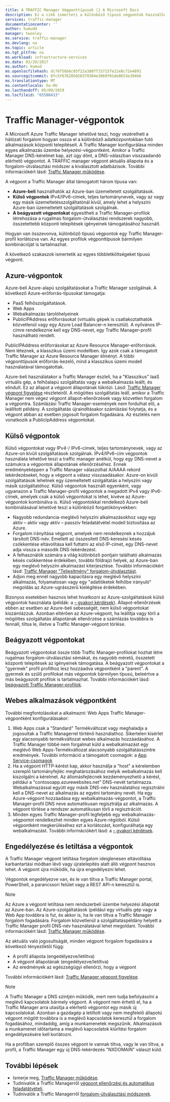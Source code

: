 ```yaml
---
title: A TRAFFIC Manager Végponttípusok |} A Microsoft Docs
description: Ez a cikk ismerteti a különböző típusú végpontok használható az Azure Traffic Managerrel
services: traffic-manager
documentationcenter: ''
author: kumudd
manager: twooley
ms.service: traffic-manager
ms.devlang: na
ms.topic: article
ms.tgt_pltfrm: na
ms.workload: infrastructure-services
ms.date: 03/29/2017
ms.author: kumud
ms.openlocfilehash: dc76f56b6c05f22a380ff33715fe22e8c72e4891
ms.sourcegitcommit: 8fc5f676285020379304e3869f01de0653e39466
ms.translationtype: MT
ms.contentlocale: hu-HU
ms.lasthandoff: 05/09/2019
ms.locfileid: "65508433"
---
```

# <a name="traffic-manager-endpoints"></a>Traffic Manager-végpontok
A Microsoft Azure Traffic Manager lehetővé teszi, hogy vezérelheti a hálózati forgalom hogyan ossza el a különböző adatközpontokban futó alkalmazások központi telepítéseit. A Traffic Manager konfigurálása minden egyes alkalmazás üzembe helyezési-végpontként. Amikor a Traffic Manager DNS-kérelmet kap, azt úgy dönt, a DNS-válaszban visszaadandó elérhető végpontot. A TRAFFIC manager végpont aktuális állapota és a forgalom-útválasztási módszer a kiválasztott adatbázisok. További információkért lásd: [Traffic Manager működése](traffic-manager-how-it-works.md).

A végpont a Traffic Manager által támogatott három típusa van:
* **Azure-beli** használhatók az Azure-ban üzemeltetett szolgáltatások.
* **Külső végpontok** IPv4/IPv6-címek, teljes tartománynevek, vagy az vagy egy másik üzemeltetésszolgáltatónál kívül, amely lehet a helyszíni Azure-ban üzemeltetett szolgáltatások szolgálnak.
* **A beágyazott végpontokat** egyesítheti a Traffic Manager-profilok létrehozása a rugalmas forgalom-útválasztási rendszerek nagyobb, összetettebb központi telepítések igényeinek támogatásához használt.

Hogyan van összevonva, különböző típusú végpontok egy Traffic Manager-profil korlátozva van. Az egyes profilok végponttípusok bármilyen kombinációját is tartalmazhat.

A következő szakaszok ismertetik az egyes többletköltségeket típusú végpont.

## <a name="azure-endpoints"></a>Azure-végpontok

Azure-beli Azure-alapú szolgáltatásokat a Traffic Manager szolgálnak. A következő Azure-erőforrás-típusokat támogatja:

* PaaS felhőszolgáltatások.
* Web Apps
* Webalkalmazás tárolóhelyeinek
* PublicIPAddress erőforrásokat (virtuális gépek is csatlakoztathatók közvetlenül vagy egy Azure Load Balancer-n keresztül). A nyilvános IP-címre rendelkeznie kell egy DNS-nevet, egy Traffic Manager-profil használható rendelt.

PublicIPAddress erőforrásokat az Azure Resource Manager-erőforrások. Nem léteznek, a klasszikus üzemi modellben. Így azok csak a támogatott Traffic Manager az Azure Resource Manager élményt. A többi végponttípusok erőforrás-kezelő, mind a klasszikus üzemi modell használatával támogatottak.

Azure-beli használatakor a Traffic Manager észleli, ha a "Klasszikus" IaaS virtuális gép, a felhőalapú szolgáltatás vagy a webalkalmazás leállt, és elindult. Ez az állapot a végpont állapotának tükrözi. Lásd: [Traffic Manager végpont figyelése](traffic-manager-monitoring.md#endpoint-and-profile-status) részleteiről. A mögöttes szolgáltatás leáll, amikor a Traffic Manager nem végez végpont állapot-ellenőrzések vagy közvetlen forgalom a végpontra. Számlázási Traffic Manager-események nem fordulhat elő, a leállított példány. A szolgáltatás újraindításakor számlázási folytatja, és a végpont abban az esetben jogosult forgalom fogadására. Az észlelés nem vonatkozik a PublicIpAddress végpontokat.

## <a name="external-endpoints"></a>Külső végpontok

Külső végpontokat vagy IPv4-/ IPv6-címek, teljes tartománynevek, vagy az Azure-on kívüli szolgáltatások szolgálnak. IPv4/IPv6-cím végpontok használata lehetővé teszi a traffic manager anélkül, hogy egy DNS-nevet a számukra a végpontok állapotának ellenőrzéséhez. Ennek eredményeképpen a Traffic Manager válaszolhat A/AAAA rekord lekérdezéseket, hogy a végpont a válasz visszaadásakor. Azure-on kívüli szolgáltatások lehetnek egy üzemeltetett szolgáltatás a helyszíni vagy másik szolgáltatóhoz. Külső végpontok használt egyenként, vagy ugyanazon a Traffic Manager-profil végpontok a megadott IPv4 vagy IPv6-címek, amelyek csak a külső végpontokat is lehet, kivéve az Azure-végpontok kombinálva is. Külső végpontokkal rendelkező Azure-beli kombinálásával lehetővé teszi a különböző forgatókönyvekben:

* Nagyobb redundancia-meglévő helyszíni alkalmazásokhoz vagy egy aktív – aktív vagy aktív – passzív feladatátvétel modell biztosítása az Azure. 
* Forgalom irányítása végpont, amelyek nem rendelkeznek a hozzájuk társított DNS-név. Emellett az összesített DNS-keresési késés csökkentése eltávolítása kell futtatni az első IP-címet, egy DNS-nevet adja vissza a második DNS-lekérdezést. 
* A felhasználók számára a világ különböző pontjain található alkalmazás késés csökkentése érdekében, további földrajzi helyek, az Azure-ban egy meglévő helyszíni alkalmazást kiterjesztése. További információkért lásd: [Traffic Manager "Teljesítmény" forgalom-útválasztást](traffic-manager-routing-methods.md#performance).
* Adjon meg ennél nagyobb kapacitásra egy meglévő helyszíni alkalmazás, folyamatosan vagy egy "adatlöketek felhőbe irányuló" megoldás az Azure-ugrásszerű kielégítése érdekében.

Bizonyos esetekben hasznos lehet hivatkozni az Azure-szolgáltatások külső végpontok használata (példák: a [– gyakori kérdések](traffic-manager-faqs.md#traffic-manager-endpoints)). Állapot-ellenőrzések ebben az esetben az Azure-beli sebességét, nem külső végpontokat kiszámlázzuk. Azonban eltérően az Azure-végpont, ha leállítja vagy törli a mögöttes szolgáltatás állapotának ellenőrzése a számlázás továbbra is fennáll, tiltsa le, illetve a Traffic Manager-végpont törlése.

## <a name="nested-endpoints"></a>Beágyazott végpontokat

Beágyazott végpontokat össze több Traffic Manager-profilokat hozhat létre rugalmas forgalom-útválasztási sémákat, és nagyobb méretű, összetett központi telepítések az igényeinek támogatása. A beágyazott végpontokat a "gyermek" profil profilhoz lesz hozzáadva végpontként a "parent". A gyermek és szülő profilokat más végpontok bármilyen típusú, beleértve a más beágyazott profilok is tartalmazhat. További információkért lásd: [beágyazott Traffic Manager-profilok](traffic-manager-nested-profiles.md).

## <a name="web-apps-as-endpoints"></a>Webes alkalmazások végpontként

További megfontolásokat a alkalmazni: Web Apps Traffic Manager-végpontként konfigurálásakor:

1. Web Apps csak a "Standard" Termékváltozat vagy meghaladja a jogosultak a Traffic Managerrel történő használathoz. Sikertelen kísérlet egy alacsonyabb termékváltozat webes alkalmazás hozzáadásához. A Traffic Manager többé nem forgalmat küld a webalkalmazást egy meglévő Web Apps-Termékváltozat alacsonyabb szolgáltatásszintre eredmények. További információ a támogatott csomagok: a [App Service-csomagok](https://azure.microsoft.com/pricing/details/app-service/plans/)
2. Ha a végpont HTTP-kérést kap, akkor használja a "host" a kérelemben szereplő tartományfejléc meghatározásához melyik webalkalmazás kell kiszolgálni a kérelmet. Az állomásfejlécnek kezdeményezhető a kérést, például a "contosoapp.azurewebsites.net" DNS-nevét tartalmazza. Webalkalmazással együtt egy másik DNS-név használatához regisztrálni kell a DNS-nevet az alkalmazás az egyéni tartomány nevét. Ha egy Azure-végpont hozzáadása egy webalkalmazás-végpontot, a Traffic Manager-profil DNS neve automatikusan regisztrálja az alkalmazás. A végpont törlése a rendszer automatikusan törli a regisztrációt.
3. Minden egyes Traffic Manager-profil legfeljebb egy webalkalmazás-végpontot rendelkezhet minden egyes Azure-régióból. Külső végpontként megkerüléséhez ezt a korlátozást, konfigurálhatja egy webalkalmazást. További információkért lásd: a [– gyakori kérdések](traffic-manager-faqs.md#traffic-manager-endpoints).

## <a name="enabling-and-disabling-endpoints"></a>Engedélyezése és letiltása a végpontok

A Traffic Manager végpont letiltása forgalom ideiglenesen eltávolítása karbantartási módban lévő vagy újratelepítés alatt álló végpont hasznos lehet. A végpont újra működik, ha újra engedélyezni lehet.

Végpontok engedélyezve van, és le van tiltva a Traffic Manager portal, PowerShell, a parancssori felület vagy a REST API-n keresztül is.

> [!NOTE]
> Az Azure a végpont letiltása nem rendszerbeli üzembe helyezési állapotát az Azure-ban. Az Azure-szolgáltatások (például egy virtuális gép vagy a Web App továbbra is fut, és akkor is, ha le van tiltva a Traffic Manager forgalom fogadására. Forgalom közvetlenül a szolgáltatáspéldány helyett a Traffic Manager profil DNS-név használatával lehet megoldani. További információkért lásd: [Traffic Manager működése](traffic-manager-how-it-works.md).

Az aktuális való jogosultságát, minden végpont forgalom fogadására a következő tényezőktől függ:

* A profil állapota (engedélyezve/letiltva)
* A végpont állapotának (engedélyezve/letiltva)
* Az eredmények az egészségügyi ellenőrzi, hogy a végpont

További információkért lásd: [Traffic Manager végpont figyelése](traffic-manager-monitoring.md#endpoint-and-profile-status).

> [!NOTE]
> A Traffic Manager a DNS szintjén működik, mert nem tudja befolyásolni a meglévő kapcsolatok bármely végpont. A végpont nem érhető el, ha a Traffic Manager arra utasítja a elérhető végpontot egy másik új kapcsolatokat. Azonban a gazdagép a letiltott vagy nem megfelelő állapotú végpont mögött továbbra is a meglévő kapcsolatok keresztül a forgalom fogadásához, mindaddig, amíg a munkamenetek megszűnik. Alkalmazások a munkamenet időtartama a meglévő kapcsolatok kiürítési forgalom engedélyezésére kell korlátozni.

Ha a profilban szereplő összes végpont le vannak tiltva, vagy le van tiltva, a profil, a Traffic Manager egy új DNS-lekérdezés "NXDOMAIN" választ küld.


## <a name="next-steps"></a>További lépések

* Ismerje meg, [Traffic Manager működése](traffic-manager-how-it-works.md).
* Tudnivalók a Traffic Managerről [végpont ellenőrzési és automatikus feladatátvételi](traffic-manager-monitoring.md).
* Tudnivalók a Traffic Managerről [forgalom-útválasztási módszerek](traffic-manager-routing-methods.md).
